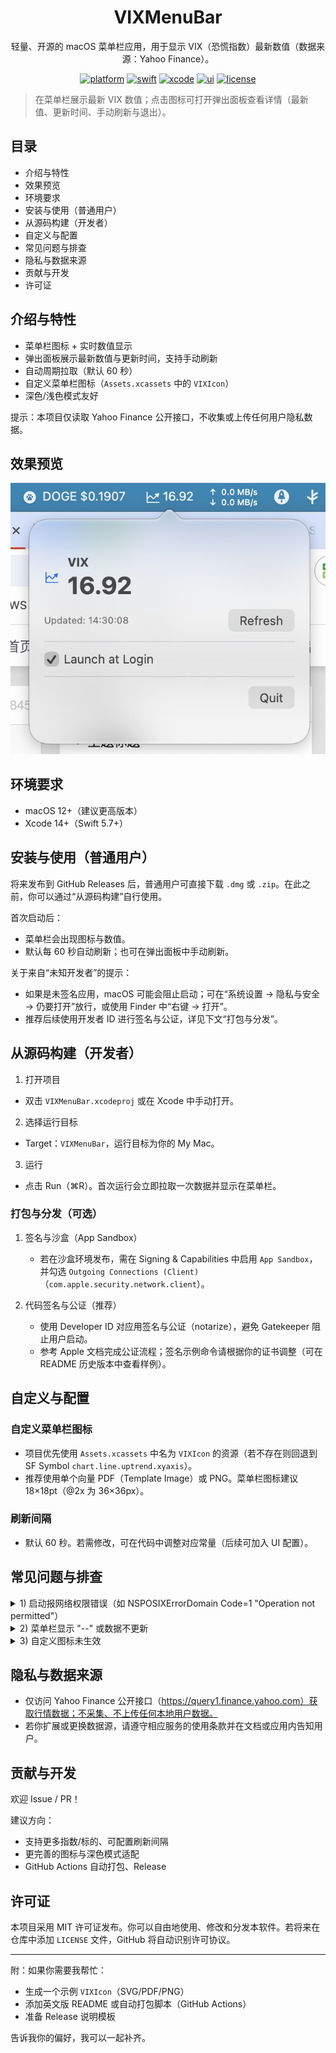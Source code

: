 <div align="center">

# VIXMenuBar

轻量、开源的 macOS 菜单栏应用，用于显示 VIX（恐慌指数）最新数值（数据来源：Yahoo Finance）。

[![platform](https://img.shields.io/badge/platform-macOS-000000?logo=apple&logoColor=white)](#)
[![swift](https://img.shields.io/badge/Swift-5.7%2B-FA7343?logo=swift&logoColor=white)](#)
[![xcode](https://img.shields.io/badge/Xcode-14%2B-1575F9?logo=xcode&logoColor=white)](#)
[![ui](https://img.shields.io/badge/SwiftUI-%2B%20AppKit-43a047)](#)
[![license](https://img.shields.io/badge/License-MIT-44CC11)](#license)

</div>

> 在菜单栏展示最新 VIX 数值；点击图标可打开弹出面板查看详情（最新值、更新时间、手动刷新与退出）。

## 目录

- 介绍与特性
- 效果预览
- 环境要求
- 安装与使用（普通用户）
- 从源码构建（开发者）
- 自定义与配置
- 常见问题与排查
- 隐私与数据来源
- 贡献与开发
- 许可证

## 介绍与特性

- 菜单栏图标 + 实时数值显示
- 弹出面板展示最新数值与更新时间，支持手动刷新
- 自动周期拉取（默认 60 秒）
- 自定义菜单栏图标（`Assets.xcassets` 中的 `VIXIcon`）
- 深色/浅色模式友好

提示：本项目仅读取 Yahoo Finance 公开接口，不收集或上传任何用户隐私数据。

## 效果预览

![预览占位图（请替换为实际截图）](docs/image1.png)

## 环境要求

- macOS 12+（建议更高版本）
- Xcode 14+（Swift 5.7+）

## 安装与使用（普通用户）

将来发布到 GitHub Releases 后，普通用户可直接下载 `.dmg` 或 `.zip`。在此之前，你可以通过“从源码构建”自行使用。

首次启动后：
- 菜单栏会出现图标与数值。
- 默认每 60 秒自动刷新；也可在弹出面板中手动刷新。

关于来自“未知开发者”的提示：
- 如果是未签名应用，macOS 可能会阻止启动；可在“系统设置 → 隐私与安全 → 仍要打开”放行，或使用 Finder 中“右键 → 打开”。
- 推荐后续使用开发者 ID 进行签名与公证，详见下文“打包与分发”。

## 从源码构建（开发者）

1) 打开项目
- 双击 `VIXMenuBar.xcodeproj` 或在 Xcode 中手动打开。

2) 选择运行目标
- Target：`VIXMenuBar`，运行目标为你的 My Mac。

3) 运行
- 点击 Run（⌘R）。首次运行会立即拉取一次数据并显示在菜单栏。

### 打包与分发（可选）

1. 签名与沙盒（App Sandbox）
   - 若在沙盒环境发布，需在 Signing & Capabilities 中启用 `App Sandbox`，并勾选 `Outgoing Connections (Client)`（`com.apple.security.network.client`）。

2. 代码签名与公证（推荐）
   - 使用 Developer ID 对应用签名与公证（notarize），避免 Gatekeeper 阻止用户启动。
   - 参考 Apple 文档完成公证流程；签名示例命令请根据你的证书调整（可在 README 历史版本中查看样例）。

## 自定义与配置

### 自定义菜单栏图标
- 项目优先使用 `Assets.xcassets` 中名为 `VIXIcon` 的资源（若不存在则回退到 SF Symbol `chart.line.uptrend.xyaxis`）。
- 推荐使用单个向量 PDF（Template Image）或 PNG。菜单栏图标建议 18×18pt（@2x 为 36×36px）。

### 刷新间隔
- 默认 60 秒。若需修改，可在代码中调整对应常量（后续可加入 UI 配置）。

## 常见问题与排查

<details>
<summary>1) 启动报网络权限错误（如 NSPOSIXErrorDomain Code=1 "Operation not permitted"）</summary>

原因：启用了 App Sandbox 但未勾选网络权限。

解决：在 Signing & Capabilities 中启用 `App Sandbox` 并勾选 `Outgoing Connections (Client)`，或在 `.entitlements` 中加入：

```xml
<key>com.apple.security.app-sandbox</key>
<true/>
<key>com.apple.security.network.client</key>
<true/>
```
</details>

<details>
<summary>2) 菜单栏显示 "--" 或数据不更新</summary>

- 在 Xcode/Console.app 查看日志，确认网络是否可用，是否被本地代理/VPN 干扰。
- 稍后再试：Yahoo Finance 接口偶尔会短暂失败。
</details>

<details>
<summary>3) 自定义图标未生效</summary>

- 确认 `Assets.xcassets` 中存在名为 `VIXIcon` 的 Image Set，`Render As` 设为 Template 或直接使用 PDF（Preserve Vector Data）。
- Clean 构建并重启应用。
</details>

## 隐私与数据来源

- 仅访问 Yahoo Finance 公开接口（https://query1.finance.yahoo.com）获取行情数据；不采集、不上传任何本地用户数据。
- 若你扩展或更换数据源，请遵守相应服务的使用条款并在文档或应用内告知用户。

## 贡献与开发

欢迎 Issue / PR！

建议方向：
- 支持更多指数/标的、可配置刷新间隔
- 更完善的图标与深色模式适配
- GitHub Actions 自动打包、Release

## 许可证

本项目采用 MIT 许可证发布。你可以自由地使用、修改和分发本软件。若将来在仓库中添加 `LICENSE` 文件，GitHub 将自动识别许可协议。

---

附：如果你需要我帮忙：
- 生成一个示例 `VIXIcon`（SVG/PDF/PNG）
- 添加英文版 README 或自动打包脚本（GitHub Actions）
- 准备 Release 说明模板

告诉我你的偏好，我可以一起补齐。